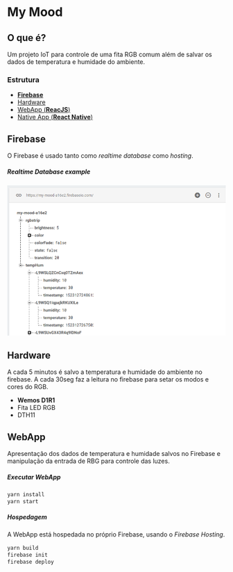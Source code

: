 # My Mood

## O que é?
Um projeto IoT para controle de uma fita RGB comum além de salvar os dados de temperatura e humidade do ambiente.

### Estrutura
* [__Firebase__](#firebase)
* [Hardware](#hardware)
* [WebApp (__ReacJS__)](#webapp)
* [Native App (__React Native__)](#native-app)

## Firebase
O Firebase é usado tanto como _realtime database_ como _hosting_.

##### _Realtime Database_ example
![Firebase Example](/images/firebase-example.png)


## Hardware
A cada 5 minutos é salvo a temperatura e humidade do ambiente no firebase. 
A cada 30seg faz a leitura no firebase para setar os modos e cores do RGB.

* __Wemos D1R1__
* Fita LED RGB
* DTH11


## WebApp
Apresentação dos dados de temperatura e humidade salvos no Firebase e manipulação da entrada de RBG para controle das luzes.

##### Executar WebApp
```
yarn install
yarn start
```

##### Hospedagem
A WebApp está hospedada no próprio Firebase, usando o _Firebase Hosting_.

```
yarn build
firebase init
firebase deploy
```